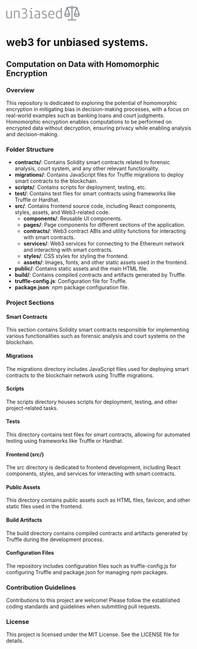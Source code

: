 ![Alt text](https://github.com/7moodev/un3iased./blob/360d9175d5df2a37bbda1ff8eb2e8de9c907e3cb/un3iased-high-resolution-logo-transparent%20(1).png)

# web3 for unbiased systems.

## Computation on Data with Homomorphic Encryption

### Overview

This repository is dedicated to exploring the potential of homomorphic encryption in mitigating bias in decision-making processes, with a focus on real-world examples such as banking loans and court judgments. Homomorphic encryption enables computations to be performed on encrypted data without decryption, ensuring privacy while enabling analysis and decision-making.

### Folder Structure

- **contracts/**: Contains Solidity smart contracts related to forensic analysis, court system, and any other relevant functionality.
- **migrations/**: Contains JavaScript files for Truffle migrations to deploy smart contracts to the blockchain.
- **scripts/**: Contains scripts for deployment, testing, etc.
- **test/**: Contains test files for smart contracts using frameworks like Truffle or Hardhat.
- **src/**: Contains frontend source code, including React components, styles, assets, and Web3-related code.
  - **components/**: Reusable UI components.
  - **pages/**: Page components for different sections of the application.
  - **contracts/**: Web3 contract ABIs and utility functions for interacting with smart contracts.
  - **services/**: Web3 services for connecting to the Ethereum network and interacting with smart contracts.
  - **styles/**: CSS styles for styling the frontend.
  - **assets/**: Images, fonts, and other static assets used in the frontend.
- **public/**: Contains static assets and the main HTML file.
- **build/**: Contains compiled contracts and artifacts generated by Truffle.
- **truffle-config.js**: Configuration file for Truffle.
- **package.json**: npm package configuration file.

### Project Sections

#### Smart Contracts
This section contains Solidity smart contracts responsible for implementing various functionalities such as forensic analysis and court systems on the blockchain.

#### Migrations
The migrations directory includes JavaScript files used for deploying smart contracts to the blockchain network using Truffle migrations.

#### Scripts
The scripts directory houses scripts for deployment, testing, and other project-related tasks.

#### Tests
This directory contains test files for smart contracts, allowing for automated testing using frameworks like Truffle or Hardhat.

#### Frontend (src/)
The src directory is dedicated to frontend development, including React components, styles, and services for interacting with smart contracts.

#### Public Assets
This directory contains public assets such as HTML files, favicon, and other static files used in the frontend.

#### Build Artifacts
The build directory contains compiled contracts and artifacts generated by Truffle during the development process.

#### Configuration Files
The repository includes configuration files such as truffle-config.js for configuring Truffle and package.json for managing npm packages.

### Contribution Guidelines
Contributions to this project are welcome! Please follow the established coding standards and guidelines when submitting pull requests.

### License
This project is licensed under the MIT License. See the LICENSE file for details.
